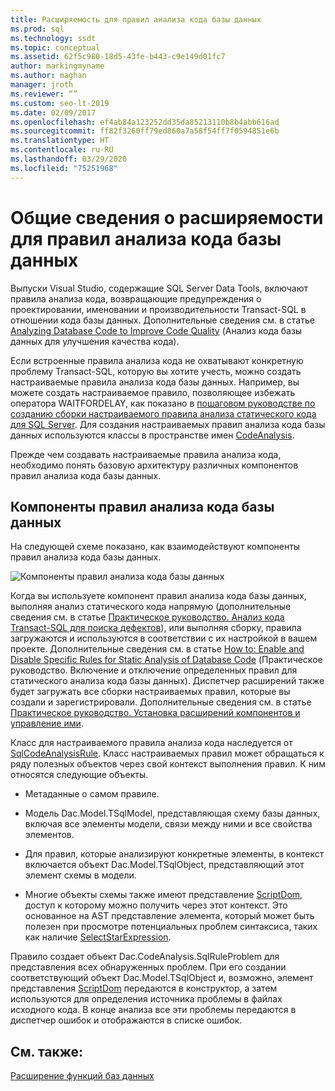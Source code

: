 ```yaml
---
title: Расширяемость для правил анализа кода базы данных
ms.prod: sql
ms.technology: ssdt
ms.topic: conceptual
ms.assetid: 62f5c980-18d5-43fe-b443-c9e149d01fc7
author: markingmyname
ms.author: maghan
manager: jroth
ms.reviewer: “”
ms.custom: seo-lt-2019
ms.date: 02/09/2017
ms.openlocfilehash: ef4ab84a123252dd35da85213110b8b4abb616ad
ms.sourcegitcommit: ff82f3260ff79ed860a7a58f54ff7f0594851e6b
ms.translationtype: HT
ms.contentlocale: ru-RU
ms.lasthandoff: 03/29/2020
ms.locfileid: "75251968"
---
```

# <a name="overview-of-extensibility-for-database-code-analysis-rules"></a>Общие сведения о расширяемости для правил анализа кода базы данных

Выпуски Visual Studio, содержащие SQL Server Data Tools, включают правила анализа кода, возвращающие предупреждения о проектировании, именовании и производительности Transact\-SQL в отношении кода базы данных. Дополнительные сведения см. в статье [Analyzing Database Code to Improve Code Quality](https://msdn.microsoft.com/library/dd172133(v=vs.100).aspx) (Анализ кода базы данных для улучшения качества кода).  
  
Если встроенные правила анализа кода не охватывают конкретную проблему Transact\-SQL, которую вы хотите учесть, можно создать настраиваемые правила анализа кода базы данных. Например, вы можете создать настраиваемое правило, позволяющее избежать оператора WAITFORDELAY, как показано в [пошаговом руководстве по созданию сборки настраиваемого правила анализа статического кода для SQL Server](../ssdt/walkthrough-author-custom-static-code-analysis-rule-assembly.md). Для создания настраиваемых правил анализа кода базы данных используются классы в пространстве имен [CodeAnalysis](https://msdn.microsoft.com/library/microsoft.sqlserver.dac.codeanalysis.aspx).  
  
Прежде чем создавать настраиваемые правила анализа кода, необходимо понять базовую архитектуру различных компонентов правил анализа кода базы данных.  
  
## <a name="database-code-analysis-rules-components"></a>Компоненты правил анализа кода базы данных  
На следующей схеме показано, как взаимодействуют компоненты правил анализа кода базы данных.  
  
![Компоненты правил анализа кода базы данных](../ssdt/media/ssdt-database-code-analysis-rules-components.jpg "Компоненты правил анализа кода базы данных")  
  
Когда вы используете компонент правил анализа кода базы данных, выполняя анализ статического кода напрямую (дополнительные сведения см. в статье [Практическое руководство. Анализ кода Transact-SQL для поиска дефектов](https://msdn.microsoft.com/library/dd172119(v=vs.100).aspx)), или выполняя сборку, правила загружаются и используются в соответствии с их настройкой в вашем проекте. Дополнительные сведения см. в статье [How to: Enable and Disable Specific Rules for Static Analysis of Database Code](https://msdn.microsoft.com/library/dd172131(v=vs.100).aspx) (Практическое руководство. Включение и отключение определенных правил для статического анализа кода базы данных). Диспетчер расширений также будет загружать все сборки настраиваемых правил, которые вы создали и зарегистрировали. Дополнительные сведения см. в статье [Практическое руководство. Установка расширений компонентов и управление ими](../ssdt/how-to-install-and-manage-feature-extensions.md).  
  
Класс для настраиваемого правила анализа кода наследуется от [SqlCodeAnalysisRule](https://msdn.microsoft.com/library/microsoft.sqlserver.dac.codeanalysis.sqlcodeanalysisrule.aspx). Класс настраиваемых правил может обращаться к ряду полезных объектов через свой контекст выполнения правил. К ним относятся следующие объекты.  
  
-   Метаданные о самом правиле.  
  
-   Модель Dac.Model.TSqlModel, представляющая схему базы данных, включая все элементы модели, связи между ними и все свойства элементов.  
  
-   Для правил, которые анализируют конкретные элементы, в контекст включается объект Dac.Model.TSqlObject, представляющий этот элемент схемы в модели.  
  
-   Многие объекты схемы также имеют представление [ScriptDom](https://msdn.microsoft.com/library/microsoft.sqlserver.transactsql.scriptdom.aspx), доступ к которому можно получить через этот контекст. Это основанное на AST представление элемента, который может быть полезен при просмотре потенциальных проблем синтаксиса, таких как наличие [SelectStarExpression](https://msdn.microsoft.com/library/microsoft.sqlserver.transactsql.scriptdom.selectstarexpression.aspx).  
  
Правило создает объект Dac.CodeAnalysis.SqlRuleProblem для представления всех обнаруженных проблем. При его создании соответствующий объект Dac.Model.TSqlObject и, возможно, элемент представления [ScriptDom](https://msdn.microsoft.com/library/microsoft.sqlserver.transactsql.scriptdom.aspx) передаются в конструктор, а затем используются для определения источника проблемы в файлах исходного кода. В конце анализа все эти проблемы передаются в диспетчер ошибок и отображаются в списке ошибок.  
  
## <a name="see-also"></a>См. также:  
[Расширение функций баз данных](../ssdt/extending-the-database-features.md)  
  
